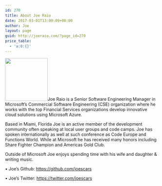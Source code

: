 ```yaml
---
id: 270
title: About Joe Raio
date: 2017-03-01T13:09:09+00:00
author: Joe
layout: page
guid: http://joeraio.com/?page_id=270
price_table:
  - 'a:0:{}'
---
```

<img class="alignleft  wp-image-444" src="/assets/wp-content/uploads/2018/11/headshot-gray-500x500.jpg" alt="" width="140" height="140" srcset="http://localhost/wp-content/uploads/2018/11/headshot-gray-500x500.jpg 500w, http://localhost/wp-content/uploads/2018/11/headshot-gray-500x500-150x150.jpg 150w, http://localhost/wp-content/uploads/2018/11/headshot-gray-500x500-300x300.jpg 300w, http://localhost/wp-content/uploads/2018/11/headshot-gray-500x500-100x100.jpg 100w" sizes="(max-width: 140px) 100vw, 140px" />Joe Raio is a Senior Software Engineering Manager in Microsoft’s Commercial Software Engineering (CSE) organization where he works with the top Financial Services organizations develop innovative cloud solutions using Microsoft Azure.

Based in Miami, Florida Joe is an active member of the development community often speaking at local user groups and code camps. Joe has spoken internationally as well at such conference as Code Europe and Functions World. While at Microsoft he has received many honors including Share Fighter Champion and Americas Gold Club.

Outside of Microsoft Joe enjoys spending time with his wife and daughter & writing music.

• Joe&#8217;s Github: <a href="https://github.com/joescars" target="_blank" rel="noopener">https://github.com/joescars</a>
  
• Joe&#8217;s Twitter: <a href="https://twitter.com/joescars" target="_blank" rel="noopener">https://twitter.com/joescars</a>